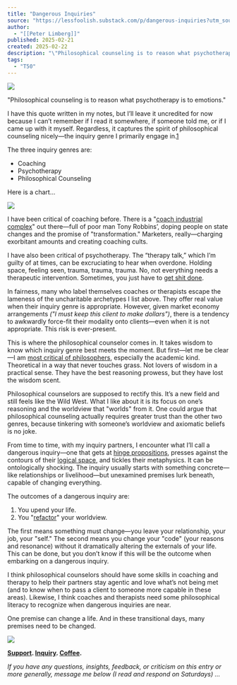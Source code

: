```yaml
---
title: "Dangerous Inquiries"
source: "https://lessfoolish.substack.com/p/dangerous-inquiries?utm_source=post-email-title&publication_id=34046&post_id=157650639&utm_campaign=email-post-title&isFreemail=true&r=7br8e&triedRedirect=true&utm_medium=email"
author:
  - "[[Peter Limberg]]"
published: 2025-02-21
created: 2025-02-22
description: "\"Philosophical counseling is to reason what psychotherapy is to emotions.\""
tags:
  - "T50"
---
```

![](https://substackcdn.com/image/fetch/w_1456,c_limit,f_auto,q_auto:good,fl_progressive:steep/https%3A%2F%2Fsubstack-post-media.s3.amazonaws.com%2Fpublic%2Fimages%2Fd397192a-cd34-4c88-b01d-d6ee64f4b86b_500x500.jpeg)

"Philosophical counseling is to reason what psychotherapy is to emotions."

I have this quote written in my notes, but I’ll leave it uncredited for now because I can’t remember if I read it somewhere, if someone told me, or if I came up with it myself. Regardless, it captures the spirit of philosophical counseling nicely—the inquiry genre I primarily engage in.[1](https://lessfoolish.substack.com/p/dangerous-inquiries?utm_source=post-email-title&publication_id=34046&post_id=157650639&utm_campaign=email-post-title&isFreemail=true&r=7br8e&triedRedirect=true&utm_medium=email#footnote-1-157650639)

The three inquiry genres are:

- Coaching
- Psychotherapy
- Philosophical Counseling

Here is a chart...

![](https://substackcdn.com/image/fetch/w_1456,c_limit,f_auto,q_auto:good,fl_progressive:steep/https%3A%2F%2Fsubstack-post-media.s3.amazonaws.com%2Fpublic%2Fimages%2Ffe8271a5-8f1f-449f-98aa-b13ceee7a721_1503x296.png)

I have been critical of coaching before. There is a "[coach industrial complex](https://lessfoolish.substack.com/p/coach-industrial-complex)" out there—full of poor man Tony Robbins’, doping people on state changes and the promise of "transformation." Marketers, really—charging exorbitant amounts and creating coaching cults.

I have also been critical of psychotherapy. The “therapy talk,” which I’m guilty of at times, can be excruciating to hear when overdone. Holding space, feeling seen, trauma, trauma, trauma. No, not everything needs a therapeutic intervention. Sometimes, you just have to [get shit done](https://lessfoolish.substack.com/p/get-your-shit-together-know-your).

In fairness, many who label themselves coaches or therapists escape the lameness of the uncharitable archetypes I list above. They offer real value when their inquiry genre is appropriate. However, given market economy arrangements *("I must keep this client to make dollars")*, there is a tendency to awkwardly force-fit their modality onto clients—even when it is not appropriate. This risk is ever-present.

This is where the philosophical counselor comes in. It takes wisdom to know which inquiry genre best meets the moment. But first—let me be clear—I am [most critical of philosophers](https://lessfoolish.substack.com/p/all-philosophers-are-charlatans), especially the academic kind. Theoretical in a way that never touches grass. Not lovers of wisdom in a practical sense. They have the best reasoning prowess, but they have lost the wisdom scent.

Philosophical counselors are supposed to rectify this. It’s a new field and still feels like the Wild West. What I like about it is its focus on one’s reasoning and the worldview that "worlds" from it. One could argue that philosophical counseling actually requires greater trust than the other two genres, because tinkering with someone’s worldview and axiomatic beliefs is no joke.

From time to time, with my inquiry partners, I encounter what I’ll call a dangerous inquiry—one that gets at [hinge propositions](https://link.springer.com/article/10.1007/s11245-018-9625-6), presses against the contours of their [logical space](https://link.springer.com/chapter/10.1057/9781137280329_2), and tickles their metaphysics. It can be ontologically shocking. The inquiry usually starts with something concrete—like relationships or livelihood—but unexamined premises lurk beneath, capable of changing everything.

The outcomes of a dangerous inquiry are:

1. You upend your life.
2. You "[refactor](https://en.wikipedia.org/wiki/Code_refactoring)" your worldview.

The first means something must change—you leave your relationship, your job, your "self." The second means you change your "code" (your reasons and resonance) without it dramatically altering the externals of your life. This can be done, but you don’t know if this will be the outcome when embarking on a dangerous inquiry.

I think philosophical counselors should have some skills in coaching and therapy to help their partners stay agentic and love what’s not being met (and to know when to pass a client to someone more capable in these areas). Likewise, I think coaches and therapists need some philosophical literacy to recognize when dangerous inquiries are near.

One premise can change a life. And in these transitional days, many premises need to be changed.

![](https://substackcdn.com/image/fetch/w_1456,c_limit,f_auto,q_auto:good,fl_progressive:steep/https%3A%2F%2Fsubstack-post-media.s3.amazonaws.com%2Fpublic%2Fimages%2F7191bf57-db7d-4a5f-b521-7d72edab5bad_1075x121.webp)

**[Support](https://lessfoolish.substack.com/subscribe). [Inquiry](https://calendly.com/peterlimberg/xknot). [Coffee](https://thestoicsmile.com/).**

*If you have any questions, insights, feedback, or criticism on this entry or more generally, message me below (I read and respond on Saturdays) …*